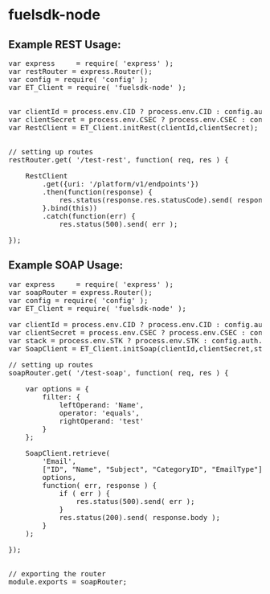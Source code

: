 # fuelsdk-node

## Example REST Usage:

<pre>
var express     = require( 'express' );
var restRouter = express.Router();
var config = require( 'config' );
var ET_Client = require( 'fuelsdk-node' );


var clientId = process.env.CID ? process.env.CID : config.auth.clientId; 
var clientSecret = process.env.CSEC ? process.env.CSEC : config.auth.clientSecret;
var RestClient = ET_Client.initRest(clientId,clientSecret);


// setting up routes
restRouter.get( '/test-rest', function( req, res ) {

	RestClient
		.get({uri: '/platform/v1/endpoints'})
		.then(function(response) {
			res.status(response.res.statusCode).send( response.body );
		}.bind(this))
		.catch(function(err) {
			res.status(500).send( err ); 
	
});
</pre>

## Example SOAP Usage:

<pre>
var express     = require( 'express' );
var soapRouter = express.Router();
var config = require( 'config' );
var ET_Client = require( 'fuelsdk-node' );

var clientId = process.env.CID ? process.env.CID : config.auth.clientId; 
var clientSecret = process.env.CSEC ? process.env.CSEC : config.auth.clientSecret;
var stack = process.env.STK ? process.env.STK : config.auth.stack;
var SoapClient = ET_Client.initSoap(clientId,clientSecret,stack);

// setting up routes
soapRouter.get( '/test-soap', function( req, res ) {
	
	var options = {
		filter: {
			leftOperand: 'Name',
			operator: 'equals',
			rightOperand: 'test'
		}
	};

	SoapClient.retrieve(
		'Email',
		["ID", "Name", "Subject", "CategoryID", "EmailType"],
		options,
		function( err, response ) {
			if ( err ) {
				res.status(500).send( err );
			}
			res.status(200).send( response.body );
		}
	);	
	
});


// exporting the router
module.exports = soapRouter;
</pre>